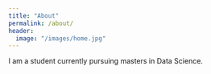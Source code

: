 ```yaml
---
title: "About"
permalink: /about/
header:
  image: "/images/home.jpg"
---
```


I am a student currently pursuing masters in Data Science.